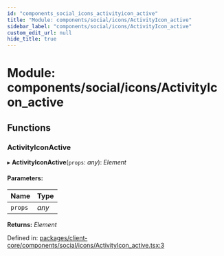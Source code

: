 ```yaml
---
id: "components_social_icons_activityicon_active"
title: "Module: components/social/icons/ActivityIcon_active"
sidebar_label: "components/social/icons/ActivityIcon_active"
custom_edit_url: null
hide_title: true
---
```


# Module: components/social/icons/ActivityIcon\_active

## Functions

### ActivityIconActive

▸ **ActivityIconActive**(`props`: *any*): *Element*

#### Parameters:

Name | Type |
:------ | :------ |
`props` | *any* |

**Returns:** *Element*

Defined in: [packages/client-core/components/social/icons/ActivityIcon_active.tsx:3](https://github.com/xr3ngine/xr3ngine/blob/66a84a950/packages/client-core/components/social/icons/ActivityIcon_active.tsx#L3)
